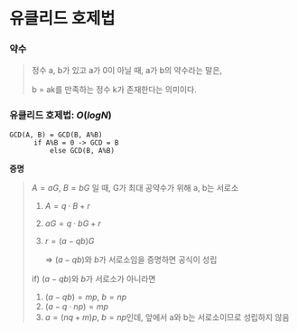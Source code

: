 # 유클리드 호제법

### 약수
> 정수 a, b가 있고 a가 0이 아닐 때, a가 b의 약수라는 말은,
> 
> b = ak를 만족하는 정수 k가 존재한다는 의미이다.

### 유클리드 호제법: $O(logN)$
```
GCD(A, B) = GCD(B, A%B)
      if A%B = 0 -> GCD = B
          else GCD(B, A%B)
```

**증명**
> $A = aG$, $B = bG$ 일 때, G가 최대 공약수가 위해 a, b는 서로소
>
> 1. $A = q\cdot B + r$
> 2. $aG = q\cdot bG + r$
> 3. $r = (a-qb)G$
> 
>    => $(a-qb)$와 $b$가 서로소임을 증명하면 공식이 성립
> 
> if) $(a-qb)$와 $b$가 서로소가 아니라면
> 1. $(a-qb) = mp$, $b = np$
> 2. $(a-q\cdot np) = mp$
> 3. $a = (nq + m)p$, $b = np$인데, 앞에서 a와 b는 서로소이므로 성립하지 않음